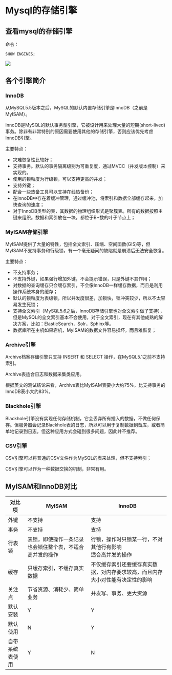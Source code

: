 # Mysql的存储引擎

## 查看mysql的存储引擎

命令：

```shell
SHOW ENGINES;
```

![](https://gitee.com/zsy0216/typora-image/raw/master/typora/20191210205002.png)

## 各个引擎简介

### InnoDB

从MySQL5.5版本之后，MySQL的默认内置存储引擎是InnoDB（之前是MyISAM）。

InnoDB是MySQL的默认事务型引擎，它被设计用来处理大量的短期(short-lived)事务。除非有非常特别的原因需要使用其他的存储引擎，否则应该优先考虑InnoDB引擎。

主要特点：

- 灾难恢复性比较好；
- 支持事务。默认的事务隔离级别为可重复度，通过MVCC（并发版本控制）来实现的。
- 使用的锁粒度为行级锁，可以支持更高的并发；
- 支持外键；
- 配合一些热备工具可以支持在线热备份；
- 在InnoDB中存在着缓冲管理，通过缓冲池，将索引和数据全部缓存起来，加快查询的速度；
- 对于InnoDB类型的表，其数据的物理组织形式是聚簇表。所有的数据按照主键来组织。数据和索引放在一块，都位于B+数的叶子节点上；

### MyISAM存储引擎

MyISAM提供了大量的特性，包括全文索引、压缩、空间函数(GIS)等，但MyISAM不支持事务和行级锁，有一个毫无疑问的缺陷就是崩溃后无法安全恢复。

主要特点：

- 不支持事务；
- 不支持外键，如果强行增加外键，不会提示错误，只是外键不其作用；
- 对数据的查询缓存只会缓存索引，不会像InnoDB一样缓存数据，而且是利用操作系统本身的缓存；
- 默认的锁粒度为表级锁，所以并发度很差，加锁快，锁冲突较少，所以不太容易发生死锁；
- 支持全文索引（MySQL5.6之后，InnoDB存储引擎也对全文索引做了支持），但是MySQL的全文索引基本不会使用，对于全文索引，现在有其他成熟的解决方案，比如：ElasticSearch，Solr，Sphinx等。
- 数据库所在主机如果宕机，MyISAM的数据文件容易损坏，而且难恢复；

### Archive引擎

Archive档案存储引擎只支持 INSERT 和 SELECT 操作，在MySQL5.1之前不支持索引。

Archive表适合日志和数据采集类应用。

根据英文的测试结论来看，Archive表比MyISAM表要小大约75%，比支持事务的InnoDB表小大约83%。

### Blackhole引擎

Blackhole引擎没有实现任何存储机制，它会丢弃所有插入的数据，不做任何保存。但服务器会记录Blackhole表的日志，所以可以用于复制数据到备库，或者简单地记录到日志。但这种应用方式会碰到很多问题，因此并不推荐。

### CSV引擎

CSV引擎可以将普通的CSV文件作为MySQL的表来处理，但不支持索引；

CSV引擎可以作为一种数据交换的机制，非常有用。

## MyISAM和InnoDB对比

| 对比项         | MyISAM                                                   | InnoDB                                                       |
| -------------- | -------------------------------------------------------- | ------------------------------------------------------------ |
| 外键           | 不支持                                                   | 支持                                                         |
| 事务           | 不支持                                                   | 支持                                                         |
| 行表锁         | 表锁，即使操作一条记录也会锁住整个表，不适合高并发的操作 | 行锁，操作时只锁某一行，不对其他行有影响<br />适合高并发的操作 |
| 缓存           | 只缓存索引，不缓存真实数据                               | 不仅缓存索引还要缓存真实数据，对内存要求较高，而且内存大小对性能有决定性的影响 |
| 关注点         | 节省资源、消耗少、简单业务                               | 并发写、事务、更大资源                                       |
| 默认安装       | Y                                                        | Y                                                            |
| 默认使用       | N                                                        | Y                                                            |
| 自带系统表使用 | Y                                                        | N                                                            |

